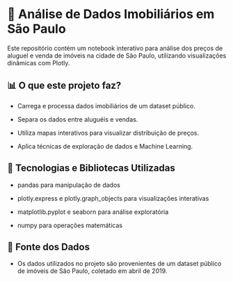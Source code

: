 
# 📍 Análise de Dados Imobiliários em São Paulo

Este repositório contém um notebook interativo para análise dos preços de aluguel e venda de imóveis na cidade de São Paulo, utilizando visualizações dinâmicas com Plotly.

## 📊 O que este projeto faz?

- Carrega e processa dados imobiliários de um dataset público.

- Separa os dados entre aluguéis e vendas.

- Utiliza mapas interativos para visualizar distribuição de preços.

- Aplica técnicas de exploração de dados e Machine Learning.

## 🔧 Tecnologias e Bibliotecas Utilizadas

- pandas para manipulação de dados

- plotly.express e plotly.graph_objects para visualizações interativas

- matplotlib.pyplot e seaborn para análise exploratória

- numpy para operações matemáticas

## 📌 Fonte dos Dados

- Os dados utilizados no projeto são provenientes de um dataset público de imóveis de São Paulo, coletado em abril de 2019.